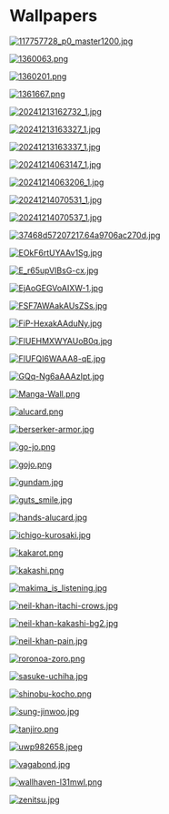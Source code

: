 # Wallpapers

<a href="117757728_p0_master1200.jpg"><img alt="117757728_p0_master1200.jpg" src="117757728_p0_master1200.jpg"></a>

<a href="1360063.png"><img alt="1360063.png" src="1360063.png"></a>

<a href="1360201.png"><img alt="1360201.png" src="1360201.png"></a>

<a href="1361667.png"><img alt="1361667.png" src="1361667.png"></a>

<a href="20241213162732_1.jpg"><img alt="20241213162732_1.jpg" src="20241213162732_1.jpg"></a>

<a href="20241213163327_1.jpg"><img alt="20241213163327_1.jpg" src="20241213163327_1.jpg"></a>

<a href="20241213163337_1.jpg"><img alt="20241213163337_1.jpg" src="20241213163337_1.jpg"></a>

<a href="20241214063147_1.jpg"><img alt="20241214063147_1.jpg" src="20241214063147_1.jpg"></a>

<a href="20241214063206_1.jpg"><img alt="20241214063206_1.jpg" src="20241214063206_1.jpg"></a>

<a href="20241214070531_1.jpg"><img alt="20241214070531_1.jpg" src="20241214070531_1.jpg"></a>

<a href="20241214070537_1.jpg"><img alt="20241214070537_1.jpg" src="20241214070537_1.jpg"></a>

<a href="37468d57207217.64a9706ac270d.jpg"><img alt="37468d57207217.64a9706ac270d.jpg" src="37468d57207217.64a9706ac270d.jpg"></a>

<a href="EOkF6rtUYAAv1Sg.jpg"><img alt="EOkF6rtUYAAv1Sg.jpg" src="EOkF6rtUYAAv1Sg.jpg"></a>

<a href="E_r65upVIBsG-cx.jpg"><img alt="E_r65upVIBsG-cx.jpg" src="E_r65upVIBsG-cx.jpg"></a>

<a href="EjAoGEGVoAIXW-1.jpg"><img alt="EjAoGEGVoAIXW-1.jpg" src="EjAoGEGVoAIXW-1.jpg"></a>

<a href="FSF7AWAakAUsZSs.jpg"><img alt="FSF7AWAakAUsZSs.jpg" src="FSF7AWAakAUsZSs.jpg"></a>

<a href="FiP-HexakAAduNy.jpg"><img alt="FiP-HexakAAduNy.jpg" src="FiP-HexakAAduNy.jpg"></a>

<a href="FlUEHMXWYAUoB0q.jpg"><img alt="FlUEHMXWYAUoB0q.jpg" src="FlUEHMXWYAUoB0q.jpg"></a>

<a href="FlUFQI6WAAA8-qE.jpg"><img alt="FlUFQI6WAAA8-qE.jpg" src="FlUFQI6WAAA8-qE.jpg"></a>

<a href="GQq-Ng6aAAAzIpt.jpg"><img alt="GQq-Ng6aAAAzIpt.jpg" src="GQq-Ng6aAAAzIpt.jpg"></a>

<a href="Manga-Wall.png"><img alt="Manga-Wall.png" src="Manga-Wall.png"></a>

<a href="alucard.png"><img alt="alucard.png" src="alucard.png"></a>

<a href="berserker-armor.jpg"><img alt="berserker-armor.jpg" src="berserker-armor.jpg"></a>

<a href="go-jo.png"><img alt="go-jo.png" src="go-jo.png"></a>

<a href="gojo.png"><img alt="gojo.png" src="gojo.png"></a>

<a href="gundam.jpg"><img alt="gundam.jpg" src="gundam.jpg"></a>

<a href="guts_smile.jpg"><img alt="guts_smile.jpg" src="guts_smile.jpg"></a>

<a href="hands-alucard.jpg"><img alt="hands-alucard.jpg" src="hands-alucard.jpg"></a>

<a href="ichigo-kurosaki.jpg"><img alt="ichigo-kurosaki.jpg" src="ichigo-kurosaki.jpg"></a>

<a href="kakarot.png"><img alt="kakarot.png" src="kakarot.png"></a>

<a href="kakashi.png"><img alt="kakashi.png" src="kakashi.png"></a>

<a href="makima_is_listening.jpg"><img alt="makima_is_listening.jpg" src="makima_is_listening.jpg"></a>

<a href="neil-khan-itachi-crows.jpg"><img alt="neil-khan-itachi-crows.jpg" src="neil-khan-itachi-crows.jpg"></a>

<a href="neil-khan-kakashi-bg2.jpg"><img alt="neil-khan-kakashi-bg2.jpg" src="neil-khan-kakashi-bg2.jpg"></a>

<a href="neil-khan-pain.jpg"><img alt="neil-khan-pain.jpg" src="neil-khan-pain.jpg"></a>

<a href="roronoa-zoro.png"><img alt="roronoa-zoro.png" src="roronoa-zoro.png"></a>

<a href="sasuke-uchiha.jpg"><img alt="sasuke-uchiha.jpg" src="sasuke-uchiha.jpg"></a>

<a href="shinobu-kocho.png"><img alt="shinobu-kocho.png" src="shinobu-kocho.png"></a>

<a href="sung-jinwoo.jpg"><img alt="sung-jinwoo.jpg" src="sung-jinwoo.jpg"></a>

<a href="tanjiro.png"><img alt="tanjiro.png" src="tanjiro.png"></a>

<a href="uwp982658.jpeg"><img alt="uwp982658.jpeg" src="uwp982658.jpeg"></a>

<a href="vagabond.jpg"><img alt="vagabond.jpg" src="vagabond.jpg"></a>

<a href="wallhaven-l31mwl.png"><img alt="wallhaven-l31mwl.png" src="wallhaven-l31mwl.png"></a>

<a href="zenitsu.jpg"><img alt="zenitsu.jpg" src="zenitsu.jpg"></a>


